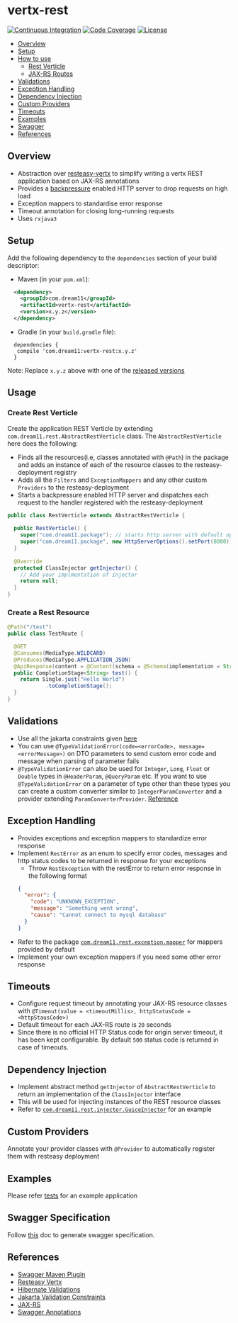 # vertx-rest
[![Continuous Integration](https://github.com/dream11/vertx-rest/actions/workflows/ci.yml/badge.svg)](https://github.com/dream11/vertx-rest/actions/workflows/ci.yml)
[![Code Coverage](https://codecov.io/gh/dream11/vertx-rest/branch/master/graph/badge.svg)](https://codecov.io/gh/dream11/vertx-rest)
[![License](https://img.shields.io/badge/license-MIT-green.svg)](https://raw.githubusercontent.com/dream11/vertx-rest/master/LICENSE)

- [Overview](#overview)
- [Setup](#setup)
- [How to use](#usage)
  - [Rest Verticle](#create-rest-verticle)
  - [JAX-RS Routes](#create-a-rest-resource)
- [Validations](#validations)
- [Exception Handling](#exception-handling)
- [Dependency Injection](#dependency-injection)
- [Custom Providers](#custom-providers)
- [Timeouts](#timeouts)
- [Examples](#examples)
- [Swagger](#swagger-specification)
- [References](#references)

## Overview
- Abstraction over [resteasy-vertx](https://github.com/resteasy/resteasy/tree/main/server-adapters/resteasy-vertx) to simplify writing a
  vertx REST application based on JAX-RS annotations
- Provides a [backpressure](https://github.com/ReactiveX/RxJava/wiki/Backpressure) enabled HTTP server to drop requests on high load
- Exception mappers to standardise error response
- Timeout annotation for closing long-running requests
- Uses `rxjava3`

## Setup

Add the following dependency to the `dependencies` section of your build descriptor:

- Maven (in your `pom.xml`):
```xml
  <dependency>
    <groupId>com.dream11</groupId>
    <artifactId>vertx-rest</artifactId>
    <version>x.y.z</version>
  </dependency>
```

- Gradle (in your `build.gradle` file):
```
  dependencies {
   compile 'com.dream11:vertx-rest:x.y.z'
  }
```

Note: Replace `x.y.z` above with one of the [released versions](https://github.com/dream11/vertx-rest/releases)

## Usage

### Create Rest Verticle
Create the application REST Verticle by extending `com.dream11.rest.AbstractRestVerticle` class.
The `AbstractRestVerticle` here does the following:
* Finds all the resources(i.e, classes annotated with `@Path`) in the package and adds an instance of each of the resource classes to
  the resteasy-deployment registry
* Adds all the `Filters` and `ExceptionMappers` and any other custom `Providers` to the resteasy-deployment
* Starts a backpressure enabled HTTP server and dispatches each request to the handler registered with the resteasy-deployment

```java   
public class RestVerticle extends AbstractRestVerticle {
    
  public RestVerticle() {
    super("com.dream11.package"); // starts http server with default options
    super("com.dream11.package", new HttpServerOptions().setPort(8080)); // starts http server with provided options
  }
  
  @Override
  protected ClassInjector getInjector() {
    // Add your implmentation of injector
    return null;
  }
}
```

### Create a Rest Resource

```java
@Path("/test")
public class TestRoute {

  @GET
  @Consumes(MediaType.WILDCARD)
  @Produces(MediaType.APPLICATION_JSON)
  @ApiResponse(content = @Content(schema = @Schema(implementation = String.class)))
  public CompletionStage<String> test() {
    return Single.just("Hello World")
            .toCompletionStage();
  }
}
```

## Validations
* Use all the jakarta constraints given [here](https://jakarta.ee/specifications/bean-validation/3.0/apidocs/jakarta/validation/constraints/package-summary.html)
* You can use `@TypeValidationError(code=<errorCode>, message=<errorMessage>)` on DTO parameters to send custom error code and message
  when parsing of parameter fails
* `@TypeValidationError` can also be used for `Integer`, `Long`, `Float` or `Double` types in `@HeaderParam`, `@QueryParam` etc. If you
  want to use `@TypeValidationError` on a parameter of type other than these types you can create a custom converter similar to `IntegerParamConverter` and a provider extending `ParamConverterProvider`. [Reference](https://blog.sebastian-daschner.com/entries/jaxrs-convert-params)

## Exception Handling
- Provides exceptions and exception mappers to standardize error response
- Implement `RestError` as an enum to specify error codes, messages and http status codes to be returned in response for your exceptions
  - Throw `RestException` with the restError to return error response in the following format
  ```json
  {
    "error": {
      "code": "UNKNOWN_EXCEPTION",
      "message": "Something went wrong",
      "cause": "Cannot connect to mysql database"
    } 
  }
  ```
- Refer to the package [`com.dream11.rest.exception.mapper`](src/main/java/com/dream11/rest/exception/mapper) for mappers provided by
  default
- Implement your own exception mappers if you need some other error response

## Timeouts
- Configure request timeout by annotating your JAX-RS resource classes with `@Timeout(value = <timeoutMillis>, httpStatusCode =
  <httpStausCode>)`
- Default timeout for each JAX-RS route is `20` seconds
- Since there is no official HTTP Status code for origin server timeout, it has been kept configurable. By default `500` status code
  is returned in case of timeouts.

## Dependency Injection
- Implement abstract method `getInjector` of `AbstractRestVerticle` to return an implementation of the `ClassInjector` interface
- This will be used for injecting instances of the REST resource classes
- Refer to [`com.dream11.rest.injector.GuiceInjector`](src/test/java/com/dream11/rest/injector/GuiceInjector.java) for an example

## Custom Providers
Annotate your provider classes with `@Provider` to automatically register them with resteasy deployment

## Examples
Please refer [tests](/src/test/java/com/dream11/rest) for an example application

## Swagger Specification
Follow [this](/docs/swagger/swagger-generation.md) doc to generate swagger specification.

## References

* [Swagger Maven Plugin](https://github.com/swagger-api/swagger-core/tree/master/modules/swagger-maven-plugin)
* [Resteasy Vertx](https://docs.jboss.org/resteasy/docs/3.1.0.Final/userguide/html/RESTEasy_Embedded_Container.html)
* [Hibernate Validations](https://hibernate.org/validator/documentation/getting-started/)
* [Jakarta Validation Constraints](https://jakarta.ee/specifications/bean-validation/3.0/apidocs/jakarta/validation/constraints/package-summary.html)
* [JAX-RS](https://docs.oracle.com/javaee/6/tutorial/doc/gilik.html)
* [Swagger Annotations](https://github.com/swagger-api/swagger-core/wiki/Annotations)
